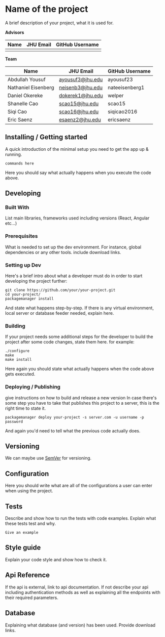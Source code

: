 # Name of the project

A brief description of your project, what it is used for.

**Advisors**

| Name | JHU Email | GitHub Username |
| ---- | --------- | --------------- |
|      |           |                 |

**Team**

|        Name         |            JHU Email               | GitHub Username |
| ------------------- | ---------------------------------- | --------------- |
| Abdullah Yousuf     |         ayousuf3@jhu.edu           | ayousuf23       |
| Nathaniel Eisenberg |         neisenb3@jhu.edu           | nateeisenberg1  |
| Daniel Okereke      |         dokerek1@jhu.edu           | welper          |
| Shanelle Cao        |          scao15@jhu.edu            | scao15          |
| Siqi Cao            |          scao16@jhu.edu            | siqicao2016     |
| Eric Saenz          |         esaenz2@jhu.edu            | ericsaenz       |

## Installing / Getting started

A quick introduction of the minimal setup you need to get the app up & running.

```shell
commands here
```

Here you should say what actually happens when you execute the code above.

## Developing

### Built With
List main libraries, frameworks used including versions (React, Angular etc...)

### Prerequisites
What is needed to set up the dev environment. For instance, global dependencies or any other tools. include download links.


### Setting up Dev

Here's a brief intro about what a developer must do in order to start developing
the project further:

```shell
git clone https://github.com/your/your-project.git
cd your-project/
packagemanager install
```

And state what happens step-by-step. If there is any virtual environment, local server or database feeder needed, explain here.

### Building

If your project needs some additional steps for the developer to build the
project after some code changes, state them here. for example:

```shell
./configure
make
make install
```

Here again you should state what actually happens when the code above gets
executed.

### Deploying / Publishing
give instructions on how to build and release a new version
In case there's some step you have to take that publishes this project to a
server, this is the right time to state it.

```shell
packagemanager deploy your-project -s server.com -u username -p password
```

And again you'd need to tell what the previous code actually does.

## Versioning

We can maybe use [SemVer](http://semver.org/) for versioning.

## Configuration

Here you should write what are all of the configurations a user can enter when using the project.

## Tests

Describe and show how to run the tests with code examples.
Explain what these tests test and why.

```shell
Give an example
```

## Style guide

Explain your code style and show how to check it.

## Api Reference

If the api is external, link to api documentation. If not describe your api including authentication methods as well as explaining all the endpoints with their required parameters.

## Database

Explaining what database (and version) has been used. Provide download links.
